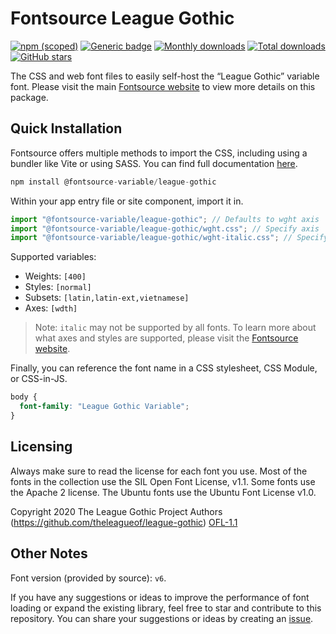 # Fontsource League Gothic

[![npm (scoped)](https://img.shields.io/npm/v/@fontsource-variable/league-gothic?color=brightgreen)](https://www.npmjs.com/package/@fontsource-variable/league-gothic) [![Generic badge](https://img.shields.io/badge/fontsource-passing-brightgreen)](https://github.com/fontsource/fontsource) [![Monthly downloads](https://badgen.net/npm/dm/@fontsource-variable/league-gothic)](https://github.com/fontsource/fontsource) [![Total downloads](https://badgen.net/npm/dt/@fontsource-variable/league-gothic)](https://github.com/fontsource/fontsource) [![GitHub stars](https://img.shields.io/github/stars/fontsource/fontsource.svg?style=social&label=Star)](https://github.com/fontsource/fontsource/stargazers)

The CSS and web font files to easily self-host the “League Gothic” variable font. Please visit the main [Fontsource website](https://fontsource.org/fonts/league-gothic) to view more details on this package.

## Quick Installation

Fontsource offers multiple methods to import the CSS, including using a bundler like Vite or using SASS. You can find full documentation [here](https://fontsource.org/docs/getting-started/introduction).

```javascript
npm install @fontsource-variable/league-gothic
```

Within your app entry file or site component, import it in.

```javascript
import "@fontsource-variable/league-gothic"; // Defaults to wght axis
import "@fontsource-variable/league-gothic/wght.css"; // Specify axis
import "@fontsource-variable/league-gothic/wght-italic.css"; // Specify axis and style
```

Supported variables:
- Weights: `[400]`
- Styles: `[normal]`
- Subsets: `[latin,latin-ext,vietnamese]`
- Axes: `[wdth]`

> Note: `italic` may not be supported by all fonts. To learn more about what axes and styles are supported, please visit the [Fontsource website](https://fontsource.org/fonts/league-gothic).

Finally, you can reference the font name in a CSS stylesheet, CSS Module, or CSS-in-JS.

```css
body {
  font-family: "League Gothic Variable";
}
```

## Licensing
Always make sure to read the license for each font you use. Most of the fonts in the collection use the SIL Open Font License, v1.1. Some fonts use the Apache 2 license. The Ubuntu fonts use the Ubuntu Font License v1.0.

Copyright 2020 The League Gothic Project Authors (https://github.com/theleagueof/league-gothic)
[OFL-1.1](http://scripts.sil.org/OFL)

## Other Notes
Font version (provided by source): `v6`.

If you have any suggestions or ideas to improve the performance of font loading or expand the existing library, feel free to star and contribute to this repository. You can share your suggestions or ideas by creating an [issue](https://github.com/fontsource/fontsource/issues).